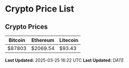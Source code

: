 # Crypto Price List

## Crypto Prices
| Bitcoin | Ethereum | Litecoin |
| ------- | -------- | -------- |
| $87803 | $2069.54 | $93.43 |
**Last Updated:** 2025-03-25 16:22 UTC
**Last Updated:** $DATE$

